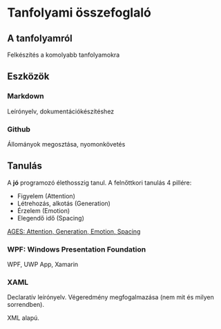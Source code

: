 ﻿# Tanfolyami összefoglaló

## A tanfolyamról

Felkészítés a komolyabb tanfolyamokra

## Eszközök
### Markdown
Leírónyelv, dokumentációkészítéshez


### Github
Állományok megosztása, nyomonkövetés

## Tanulás

A **jó** programozó élethosszig tanul. A felnőttkori tanulás 4 pillére:
- Figyelem (Attention)
- Létrehozás, alkotás (Generation)
- Érzelem (Emotion)
- Elegendő idő (Spacing)

[AGES: Attention, Generation, Emotion, Spacing](https://www.inc.com/laura-garnett/four-secrets-to-learning-anything-according-to-neuroscience.html)

### WPF: Windows Presentation Foundation

WPF, UWP App, Xamarin

### XAML

Declaratív leírónyelv.
Végeredmény megfogalmazása (nem mit és milyen sorrendben).

XML alapú.


